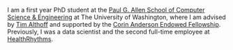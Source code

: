 I am a first year PhD student at the [Paul G. Allen School of Computer Science & Engineering](https://www.cs.washington.edu/) at The University of Washington, where I am advised by [Tim Althoff](http://www.timalthoff.com/) and supported by the [Corin Anderson Endowed Fellowship](https://www.cs.washington.edu/students/grad/awardrecipients/anderson).  Previously, I was a data scientist and the second full-time employee at [HealthRhythms](https://www.healthrhythms.com).